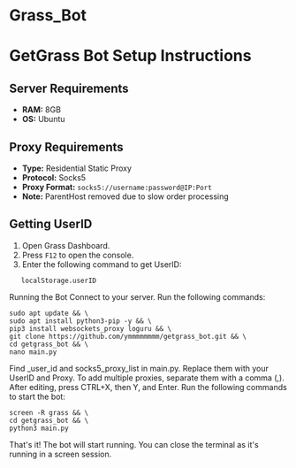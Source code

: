 # Grass_Bot
# GetGrass Bot Setup Instructions

## Server Requirements
- **RAM:** 8GB
- **OS:** Ubuntu

## Proxy Requirements
- **Type:** Residential Static Proxy
- **Protocol:** Socks5
- **Proxy Format:** `socks5://username:password@IP:Port`
- **Note:** ParentHost removed due to slow order processing

## Getting UserID
1. Open Grass Dashboard.
2. Press `F12` to open the console.
3. Enter the following command to get UserID:
```
   localStorage.userID
```
Running the Bot
Connect to your server.
Run the following commands:
```
sudo apt update && \
sudo apt install python3-pip -y && \
pip3 install websockets_proxy loguru && \
git clone https://github.com/ymmmmmmmm/getgrass_bot.git && \
cd getgrass_bot && \
nano main.py
```
Find _user_id and socks5_proxy_list in main.py.
Replace them with your UserID and Proxy. To add multiple proxies, separate them with a comma (,).
After editing, press CTRL+X, then Y, and Enter.
Run the following commands to start the bot:
```
screen -R grass && \
cd getgrass_bot && \
python3 main.py
```
That's it! The bot will start running. You can close the terminal as it's running in a screen session.
